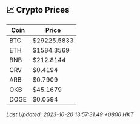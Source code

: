 ## 📈 Crypto Prices

| Coin | Price |
| ---- | ----- |
| BTC | $29225.5833 |
| ETH | $1584.3569 |
| BNB | $212.8144 |
| CRV | $0.4194 |
| ARB | $0.7909 |
| OKB | $45.1679 |
| DOGE | $0.0594 |

_Last Updated: 2023-10-20 13:57:31.49 +0800 HKT_